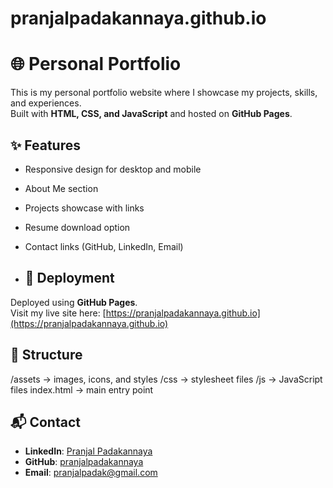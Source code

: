 # pranjalpadakannaya.github.io

# 🌐 Personal Portfolio

This is my personal portfolio website where I showcase my projects, skills, and experiences.  
Built with **HTML, CSS, and JavaScript** and hosted on **GitHub Pages**.

## ✨ Features
- Responsive design for desktop and mobile
- About Me section
- Projects showcase with links
- Resume download option
- Contact links (GitHub, LinkedIn, Email)

- ## 🚀 Deployment
Deployed using **GitHub Pages**.  
Visit my live site here: [https://pranjalpadakannaya.github.io](https://pranjalpadakannaya.github.io)

## 📂 Structure
/assets -> images, icons, and styles
/css -> stylesheet files
/js -> JavaScript files
index.html -> main entry point

## 📬 Contact
- **LinkedIn**: [Pranjal Padakannaya](https://github.com/pranjalpadakannaya)
- **GitHub**: [pranjalpadakannaya](https://github.com/pranjalpadakannaya)
- **Email**: pranjalpadak@gmail.com
